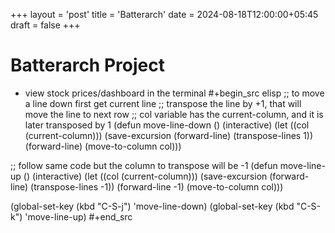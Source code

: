+++
layout = 'post'
title = 'Batterarch'
date = 2024-08-18T12:00:00+05:45
draft = false
+++

<!--more-->
# Batterarch Project
- view stock prices/dashboard in the terminal
#+begin_src elisp
;; to move a line down first get current line
;; transpose the line by +1, that will move the line to next row
;; col variable has the current-column, and it is later transposed by 1
(defun move-line-down ()
  (interactive)
  (let ((col (current-column)))
    (save-excursion
      (forward-line)
      (transpose-lines 1))
    (forward-line)
    (move-to-column col)))

;; follow same code but the column to transpose will be -1
(defun move-line-up ()
  (interactive)
  (let ((col (current-column)))
    (save-excursion
      (forward-line)
      (transpose-lines -1))
    (forward-line -1)
    (move-to-column col)))

(global-set-key (kbd "C-S-j") 'move-line-down)
(global-set-key (kbd "C-S-k") 'move-line-up)
#+end_src
